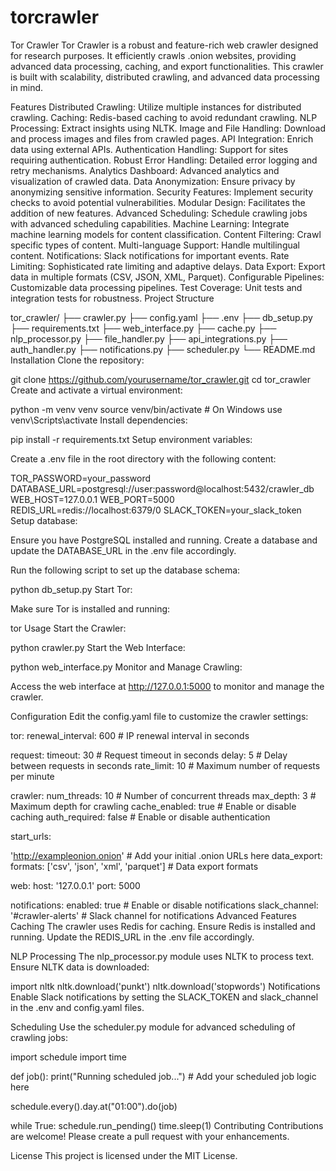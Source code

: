 # torcrawler
Tor Crawler Tor Crawler is a robust and feature-rich web crawler designed for research purposes. It efficiently crawls .onion websites, providing advanced data processing, caching, and export functionalities. This crawler is built with scalability, distributed crawling, and advanced data processing in mind.

Features Distributed Crawling: Utilize multiple instances for distributed crawling. Caching: Redis-based caching to avoid redundant crawling. NLP Processing: Extract insights using NLTK. Image and File Handling: Download and process images and files from crawled pages. API Integration: Enrich data using external APIs. Authentication Handling: Support for sites requiring authentication. Robust Error Handling: Detailed error logging and retry mechanisms. Analytics Dashboard: Advanced analytics and visualization of crawled data. Data Anonymization: Ensure privacy by anonymizing sensitive information. Security Features: Implement security checks to avoid potential vulnerabilities. Modular Design: Facilitates the addition of new features. Advanced Scheduling: Schedule crawling jobs with advanced scheduling capabilities. Machine Learning: Integrate machine learning models for content classification. Content Filtering: Crawl specific types of content. Multi-language Support: Handle multilingual content. Notifications: Slack notifications for important events. Rate Limiting: Sophisticated rate limiting and adaptive delays. Data Export: Export data in multiple formats (CSV, JSON, XML, Parquet). Configurable Pipelines: Customizable data processing pipelines. Test Coverage: Unit tests and integration tests for robustness. Project Structure

tor_crawler/ ├── crawler.py ├── config.yaml ├── .env ├── db_setup.py ├── requirements.txt ├── web_interface.py ├── cache.py ├── nlp_processor.py ├── file_handler.py ├── api_integrations.py ├── auth_handler.py ├── notifications.py ├── scheduler.py └── README.md Installation Clone the repository:

git clone https://github.com/yourusername/tor_crawler.git cd tor_crawler Create and activate a virtual environment:

python -m venv venv source venv/bin/activate # On Windows use venv\Scripts\activate Install dependencies:

pip install -r requirements.txt Setup environment variables:

Create a .env file in the root directory with the following content:

TOR_PASSWORD=your_password DATABASE_URL=postgresql://user:password@localhost:5432/crawler_db WEB_HOST=127.0.0.1 WEB_PORT=5000 REDIS_URL=redis://localhost:6379/0 SLACK_TOKEN=your_slack_token Setup database:

Ensure you have PostgreSQL installed and running. Create a database and update the DATABASE_URL in the .env file accordingly.

Run the following script to set up the database schema:

python db_setup.py Start Tor:

Make sure Tor is installed and running:

tor Usage Start the Crawler:

python crawler.py Start the Web Interface:

python web_interface.py Monitor and Manage Crawling:

Access the web interface at http://127.0.0.1:5000 to monitor and manage the crawler.

Configuration Edit the config.yaml file to customize the crawler settings:

tor: renewal_interval: 600 # IP renewal interval in seconds

request: timeout: 30 # Request timeout in seconds delay: 5 # Delay between requests in seconds rate_limit: 10 # Maximum number of requests per minute

crawler: num_threads: 10 # Number of concurrent threads max_depth: 3 # Maximum depth for crawling cache_enabled: true # Enable or disable caching auth_required: false # Enable or disable authentication

start_urls:

'http://exampleonion.onion' # Add your initial .onion URLs here
data_export: formats: ['csv', 'json', 'xml', 'parquet'] # Data export formats

web: host: '127.0.0.1' port: 5000

notifications: enabled: true # Enable or disable notifications slack_channel: '#crawler-alerts' # Slack channel for notifications Advanced Features Caching The crawler uses Redis for caching. Ensure Redis is installed and running. Update the REDIS_URL in the .env file accordingly.

NLP Processing The nlp_processor.py module uses NLTK to process text. Ensure NLTK data is downloaded:

import nltk nltk.download('punkt') nltk.download('stopwords') Notifications Enable Slack notifications by setting the SLACK_TOKEN and slack_channel in the .env and config.yaml files.

Scheduling Use the scheduler.py module for advanced scheduling of crawling jobs:

import schedule import time

def job(): print("Running scheduled job...") # Add your scheduled job logic here

schedule.every().day.at("01:00").do(job)

while True: schedule.run_pending() time.sleep(1) Contributing Contributions are welcome! Please create a pull request with your enhancements.

License This project is licensed under the MIT License.
